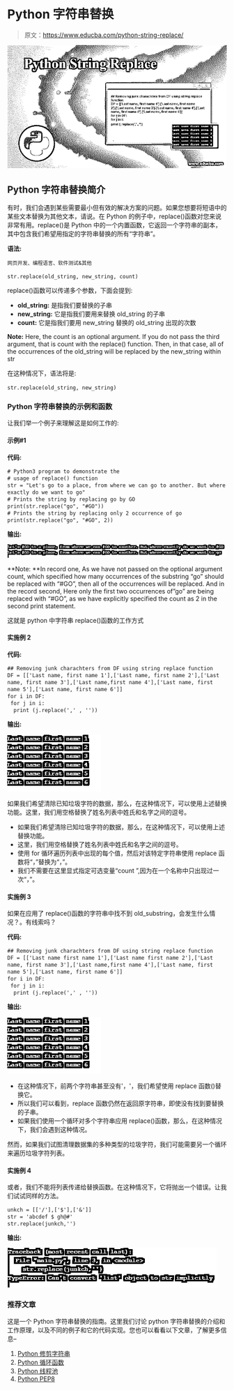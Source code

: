 # Python 字符串替换

> 原文：<https://www.educba.com/python-string-replace/>

![Python String Replace](img/33f7b6b94b1393ec65727fef9ce4fb61.png)



## Python 字符串替换简介

有时，我们会遇到某些需要最小但有效的解决方案的问题。如果您想要将短语中的某些文本替换为其他文本，请说。在 Python 的例子中，replace()函数对您来说非常有用。replace()是 Python 中的一个内置函数，它返回一个字符串的副本，其中包含我们希望用指定的字符串替换的所有“字符串”。

**语法:**

<small>网页开发、编程语言、软件测试&其他</small>

`str.replace(old_string, new_string, count)`

replace()函数可以传递多个参数，下面会提到:

*   **old_string:** 是指我们要替换的子串
*   **new_string:** 它是指我们要用来替换 old_string 的子串
*   **count:** 它是指我们要用 new_string 替换的 old_string 出现的次数

**Note:** Here, the count is an optional argument. If you do not pass the third argument, that is count with the replace() function. Then, in that case, all of the occurrences of the old_string will be replaced by the new_string within str

在这种情况下，语法将是:

`str.replace(old_string, new_string)`

### Python 字符串替换的示例和函数

让我们举一个例子来理解这是如何工作的:

#### 示例#1

**代码:**

```
# Python3 program to demonstrate the
# usage of replace() function
str = "Let's go to a place, from where we can go to another. But where exactly do we want to go"
# Prints the string by replacing go by GO
print(str.replace("go", "#GO"))
# Prints the string by replacing only 2 occurrence of go
print(str.replace("go", "#GO", 2)) 
```

**输出:**

![Python String Replace-1.1](img/c6c6c8aa08211161cfd3cb721f9f42a3.png "Python String Replace-1.1")



**Note: **In record one, As we have not passed on the optional argument count, which specified how many occurrences of the substring “go” should be replaced with “#GO”, then all of the occurrences will be replaced. And in the record second, Here only the first two occurrences of”go” are being replaced with “#GO”, as we have explicitly specified the count as 2 in the second print statement.

这就是 python 中字符串 replace()函数的工作方式

#### 实施例 2

**代码:**

```
## Removing junk charachters from DF using string replace function
DF = [['Last name, first name 1'],['Last name, first name 2'],['Last name, first name 3'],['Last name,first name 4'],['Last name, first name 5'],['Last name, first name 6']]
for i in DF:
 for j in i:
  print (j.replace(',' , '')) 
```

**输出:**

![Python String Replace-1.2](img/3caac5c4c34c0a7de48f762d7f4cdc2b.png "Python String Replace-1.2")



如果我们希望清除已知垃圾字符的数据，那么，在这种情况下，可以使用上述替换功能。这里，我们用空格替换了姓名列表中姓氏和名字之间的逗号。

*   如果我们希望清除已知垃圾字符的数据，那么，在这种情况下，可以使用上述替换功能。
*   这里，我们用空格替换了姓名列表中姓氏和名字之间的逗号。
*   使用 for 循环遍历列表中出现的每个值，然后对该特定字符串使用 replace 函数将“，”替换为“，”。
*   我们不需要在这里显式指定可选变量“count ”,因为在一个名称中只出现过一次“，”。

#### 实施例 3

如果在应用了 replace()函数的字符串中找不到 old_substring，会发生什么情况？。有线索吗？

**代码:**

```
## Removing junk charachters from DF using string replace function
DF = [['Last name first name 1'],['Last name first name 2'],['Last name, first name 3'],['Last name,first name 4'],['Last name, first name 5'],['Last name, first name 6']]
for i in DF:
 for j in i:
  print (j.replace(',' , '')) 
```

**输出:**

![Python String Replace-1.3](img/08cd438059129437f0b3435989643799.png "Python String Replace-1.3")



*   在这种情况下，前两个字符串甚至没有'，'，我们希望使用 replace 函数()替换它。
*   所以我们可以看到，replace 函数仍然在返回原字符串，即使没有找到要替换的子串。
*   如果我们使用一个循环对多个字符串应用 replace()函数，那么，在这种情况下，我们会遇到这种情况。

然而，如果我们试图清理数据集的多种类型的垃圾字符，我们可能需要另一个循环来遍历垃圾字符列表。

#### 实施例 4

或者，我们不能将列表传递给替换函数。在这种情况下，它将抛出一个错误。让我们试试同样的方法。

```
unkch = [['/'],['$'],['&']]
str = 'abcdef $ gh@#'
str.replace(junkch,'') 
```

**输出:**

![Python String Replace-1.4](img/a3d2af27b73c2143dbf777bd5fb009e5.png "Python String Replace-1.4")



### 推荐文章

这是一个 Python 字符串替换的指南。这里我们讨论 python 字符串替换的介绍和工作原理，以及不同的例子和它的代码实现。您也可以看看以下文章，了解更多信息–

1.  [Python 修剪字符串](https://www.educba.com/python-trim-string/)
2.  [Python 循环函数](https://www.educba.com/python-round-function/)
3.  [Python 线程池](https://www.educba.com/python-threadpool/)
4.  [Python PEP8](https://www.educba.com/python-pep8/)